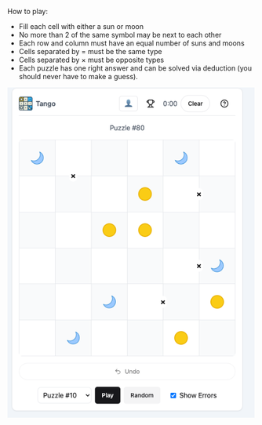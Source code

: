 How to play:
- Fill each cell with either a sun or moon
- No more than 2 of the same symbol may be next to each other
- Each row and column must have an equal number of suns and moons
- Cells separated by = must be the same type
- Cells separated by × must be opposite types
- Each puzzle has one right answer and can be solved via deduction (you should never have to make a guess).

![Tango Puzzle Screenshot](screenshots/1.png)
